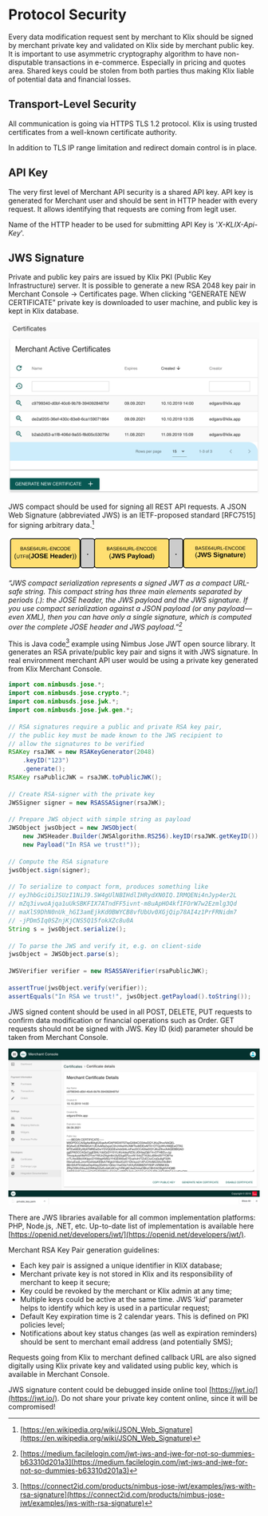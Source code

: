 # Protocol Security

Every data modification request sent by merchant to Klix should be signed by merchant private key and validated on Klix side by merchant public key. It is important to use asymmetric cryptography algorithm to have non-disputable transactions in e-commerce. Especially in pricing and quotes area. Shared keys could be stolen from both parties thus making Klix liable of potential data and financial losses.

## Transport-Level Security

All communication is going via HTTPS TLS 1.2 protocol. Klix is using trusted certificates from  a well-known certificate authority.

In addition to TLS IP range limitation and redirect domain control is in place. 

## API Key

The very first level of Merchant API security is a shared API key. API key is generated for Merchant user and should be sent in HTTP header with every request. It allows identifying that requests are coming from legit user.

Name of the HTTP header to be used for submitting API Key is '_X-KLIX-Api-Key_'.

## JWS Signature

Private and public key pairs are issued by Klix PKI (Public Key Infrastructure) server. It is possible to generate a new RSA 2048 key pair in Merchant Console -> Certificates page. When clicking “GENERATE NEW CERTIFICATE” private key is downloaded to user machine, and public key is kept in Klix database.

![alt_text](images/merchant_console_generate_new_certificate.png "Generate merchant certificate in Merchant Console")

JWS compact should be used for signing all REST API requests. A JSON Web Signature (abbreviated JWS) is an IETF-proposed standard [RFC7515] for signing arbitrary data.[^1]

[^1]: [https://en.wikipedia.org/wiki/JSON_Web_Signature](https://en.wikipedia.org/wiki/JSON_Web_Signature)

![alt_text](images/jws.png "JWS")

_“JWS compact serialization represents a signed JWT as a compact URL-safe string. This compact string has three main elements separated by periods (.): the JOSE header, the JWS payload and the JWS signature. If you use compact serialization against a JSON payload (or any payload — even XML), then you can have only a single signature, which is computed over the complete JOSE header and JWS payload.”[^2]_

[^2]: [https://medium.facilelogin.com/jwt-jws-and-jwe-for-not-so-dummies-b63310d201a3](https://medium.facilelogin.com/jwt-jws-and-jwe-for-not-so-dummies-b63310d201a3)

This is Java code[^3] example using Nimbus Jose JWT open source library. It generates an RSA private/public key pair and signs it with JWS signature. In real environment merchant API user would be using a private key generated from Klix Merchant Console.

[^3]: [https://connect2id.com/products/nimbus-jose-jwt/examples/jws-with-rsa-signature](https://connect2id.com/products/nimbus-jose-jwt/examples/jws-with-rsa-signature)

```java
import com.nimbusds.jose.*;
import com.nimbusds.jose.crypto.*;
import com.nimbusds.jose.jwk.*;
import com.nimbusds.jose.jwk.gen.*;

// RSA signatures require a public and private RSA key pair,
// the public key must be made known to the JWS recipient to
// allow the signatures to be verified
RSAKey rsaJWK = new RSAKeyGenerator(2048)
    .keyID("123")
    .generate();
RSAKey rsaPublicJWK = rsaJWK.toPublicJWK();

// Create RSA-signer with the private key
JWSSigner signer = new RSASSASigner(rsaJWK);

// Prepare JWS object with simple string as payload
JWSObject jwsObject = new JWSObject(
    new JWSHeader.Builder(JWSAlgorithm.RS256).keyID(rsaJWK.getKeyID()).build(),
    new Payload("In RSA we trust!"));

// Compute the RSA signature
jwsObject.sign(signer);

// To serialize to compact form, produces something like
// eyJhbGciOiJSUzI1NiJ9.SW4gUlNBIHdlIHRydXN0IQ.IRMQENi4nJyp4er2L
// mZq3ivwoAjqa1uUkSBKFIX7ATndFF5ivnt-m8uApHO4kfIFOrW7w2Ezmlg3Qd
// maXlS9DhN0nUk_hGI3amEjkKd0BWYCB8vfUbUv0XGjQip78AI4z1PrFRNidm7
// -jPDm5Iq0SZnjKjCNS5Q15fokXZc8u0A
String s = jwsObject.serialize();

// To parse the JWS and verify it, e.g. on client-side
jwsObject = JWSObject.parse(s);

JWSVerifier verifier = new RSASSAVerifier(rsaPublicJWK);

assertTrue(jwsObject.verify(verifier));
assertEquals("In RSA we trust!", jwsObject.getPayload().toString());
``` 

JWS signed content should be used in all POST, DELETE, PUT requests to confirm data modification or financial operations such as Order. GET requests should not be signed with JWS. Key ID (kid) parameter should be taken from Merchant Console.

![Merchant certificate Key Name](images/merchant_console_certificate_created.png "Certificate Key Name in Merchant Console")

There are JWS libraries available for all common implementation platforms: PHP, Node.js, .NET, etc. Up-to-date list of implementation is available here [https://openid.net/developers/jwt/](https://openid.net/developers/jwt/).

Merchant RSA Key Pair generation guidelines:

* Each key pair is assigned a unique identifier in KIiX database;
* Merchant private key is not stored in Klix and its responsibility of merchant to keep it secure;
* Key could be revoked by the merchant or Klix admin at any time;
* Multiple keys could be active at the same time. JWS ‘_kid_’ parameter helps to identify which key is used in a particular request;
* Default Key expiration time is 2 calendar years. This is defined on PKI policies level;
* Notifications about key status changes (as well as expiration reminders) should be sent to merchant email address (and potentially SMS);

Requests going from Klix to merchant defined callback URL are also signed digitally using Klix private key and validated using public key, which is available in Merchant Console.

JWS signature content could be debugged inside online tool [https://jwt.io/](https://jwt.io/). Do not share your private key content online, since it will be compromised!
